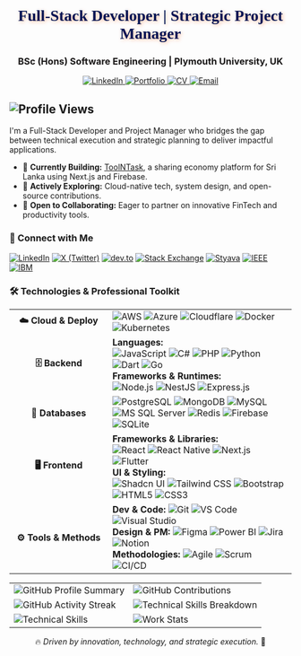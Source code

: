 <div align="center">
  <h1 style="font-family: 'Rubik Wet Paint', cursive; color: #001554; text-shadow: 2px 2px 6px rgba(255, 94, 20, 0.4);">Full-Stack Developer | Strategic Project Manager</h1>
  <h3 style="color: #1A1818; font-weight: 700;">BSc (Hons) Software Engineering | Plymouth University, UK</h3>

  <p>
    <a href="https://linkedin.com/in/seneshfitzroy" target="_blank">
      <img src="https://img.shields.io/badge/LinkedIn-0A66C2?style=for-the-badge&logo=linkedin&logoColor=white" alt="LinkedIn"/>
    </a>
    <a href="https://seneshfitzroy.netlify.app/" target="_blank">
      <img src="https://img.shields.io/badge/Portfolio-FF5E14?style=for-the-badge&logo=netlify&logoColor=white" alt="Portfolio"/>
    </a>
    <a href="https://liveplymouthac-my.sharepoint.com/:b:/g/personal/10952757_students_plymouth_ac_uk/EayKB7EIkG9Mu2GnftzZ2wMBW6uufHHSsCSSkougtB5t3w?e=sYipJR" target="_blank">
      <img src="https://img.shields.io/badge/CV-239120?style=for-the-badge&logo=read-the-docs&logoColor=white" alt="CV"/>
    </a>
    <a href="mailto:fitzroysenesh@gmail.com">
      <img src="https://img.shields.io/badge/Email-D14836?style=for-the-badge&logo=gmail&logoColor=white" alt="Email"/>
    </a>
  </p>
</div>

![Profile Views](https://komarev.com/ghpvc/?username=SeneshFitzroy&color=blue)
---

I'm a Full-Stack Developer and Project Manager who bridges the gap between technical execution and strategic planning to deliver impactful applications.

- 🔭 **Currently Building:** [ToolNTask](https://github.com/SeneshFitzroy/ToolnTask.git), a sharing economy platform for Sri Lanka using Next.js and Firebase.
- 🌱 **Actively Exploring:** Cloud-native tech, system design, and open-source contributions.
- 👯 **Open to Collaborating:** Eager to partner on innovative FinTech and productivity tools.

### 🔗 Connect with Me

<p>
  <a href="https://linkedin.com/in/seneshfitzroy" target="_blank"><img src="https://img.shields.io/badge/LinkedIn-0A66C2?style=for-the-badge&logo=linkedin&logoColor=white" alt="LinkedIn"/></a>
  <a href="https://x.com/SeneshFitzroy" target="_blank"><img src="https://img.shields.io/badge/X (Twitter)-000000?style=for-the-badge&logo=x&logoColor=white" alt="X (Twitter)"/></a>
  <a href="https://dev.to/seneshfitzroy" target="_blank"><img src="https://img.shields.io/badge/DEV.to-0A0A0A?style=for-the-badge&logo=dev.to&logoColor=white" alt="dev.to"/></a>
  <a href="https://meta.stackexchange.com/users/1710137/senesh-fitzroy" target="_blank"><img src="https://img.shields.io/badge/Stack_Exchange-1E5A96?style=for-the-badge&logo=stackexchange&logoColor=white" alt="Stack Exchange"/></a>
  <a href="https://styava.dev/profile/profileoverview" target="_blank"><img src="https://img.shields.io/badge/Styava-333333?style=for-the-badge" alt="Styava"/></a>
  <a href="https://www.ieee.org" target="_blank"><img src="https://img.shields.io/badge/IEEE-00629B?style=for-the-badge&logo=ieee&logoColor=white" alt="IEEE"/></a>
  <a href="https://www.ibm.com" target="_blank"><img src="https://img.shields.io/badge/IBM-052FAD?style=for-the-badge&logo=ibm&logoColor=white" alt="IBM"/></a>
</p>

### 🛠️ Technologies & Professional Toolkit

<table>
  <!-- Cloud & Deploy -->
  <tr>
    <td width="160" align="center"><strong>☁️ Cloud & Deploy</strong></td>
    <td>
      <img src="https://img.shields.io/badge/AWS-232F3E?style=for-the-badge&logo=amazon-aws&logoColor=white" alt="AWS"/>
      <img src="https://img.shields.io/badge/Azure-0078D4?style=for-the-badge&logo=microsoft-azure&logoColor=white" alt="Azure"/>
      <img src="https://img.shields.io/badge/Cloudflare-F38020?style=for-the-badge&logo=Cloudflare&logoColor=white" alt="Cloudflare"/>
      <img src="https://img.shields.io/badge/Docker-2496ED?style=for-the-badge&logo=docker&logoColor=white" alt="Docker"/>
      <img src="https://img.shields.io/badge/Kubernetes-326CE5?style=for-the-badge&logo=kubernetes&logoColor=white" alt="Kubernetes"/>
    </td>
  </tr>
  <!-- Backend -->
  <tr>
    <td align="center"><strong>🗄️ Backend</strong></td>
    <td>
      <strong>Languages:</strong><br>
      <img src="https://img.shields.io/badge/JavaScript-F7DF1E?style=for-the-badge&logo=javascript&logoColor=black" alt="JavaScript"/>
      <img src="https://img.shields.io/badge/C%23-239120?style=for-the-badge&logo=c-sharp&logoColor=white" alt="C#"/>
      <img src="https://img.shields.io/badge/PHP-777BB4?style=for-the-badge&logo=php&logoColor=white" alt="PHP"/>
      <img src="https://img.shields.io/badge/Python-3776AB?style=for-the-badge&logo=python&logoColor=white" alt="Python"/>
      <img src="https://img.shields.io/badge/Dart-0175C2?style=for-the-badge&logo=dart&logoColor=white" alt="Dart"/>
      <img src="https://img.shields.io/badge/Go-00ADD8?style=for-the-badge&logo=go&logoColor=white" alt="Go"/>
      <br><strong>Frameworks & Runtimes:</strong><br>
      <img src="https://img.shields.io/badge/Node.js-339933?style=for-the-badge&logo=nodedotjs&logoColor=white" alt="Node.js"/>
      <img src="https://img.shields.io/badge/NestJS-E0234E?style=for-the-badge&logo=nestjs&logoColor=white" alt="NestJS"/>
      <img src="https://img.shields.io/badge/Express.js-000000?style=for-the-badge&logo=express&logoColor=white" alt="Express.js"/>
    </td>
  </tr>
  <!-- Data -->
  <tr>
    <td align="center"><strong>💾 Databases</strong></td>
    <td>
      <img src="https://img.shields.io/badge/PostgreSQL-4169E1?style=for-the-badge&logo=postgresql&logoColor=white" alt="PostgreSQL"/>
      <img src="https://img.shields.io/badge/MongoDB-47A248?style=for-the-badge&logo=mongodb&logoColor=white" alt="MongoDB"/>
      <img src="https://img.shields.io/badge/MySQL-4479A1?style=for-the-badge&logo=mysql&logoColor=white" alt="MySQL"/>
      <img src="https://img.shields.io/badge/Microsoft_SQL_Server-CC2927?style=for-the-badge&logo=microsoft-sql-server&logoColor=white" alt="MS SQL Server"/>
      <img src="https://img.shields.io/badge/Redis-DC382D?style=for-the-badge&logo=redis&logoColor=white" alt="Redis"/>
      <img src="https://img.shields.io/badge/Firebase-FFCA28?style=for-the-badge&logo=firebase&logoColor=black" alt="Firebase"/>
      <img src="https://img.shields.io/badge/SQLite-003B57?style=for-the-badge&logo=sqlite&logoColor=white" alt="SQLite"/>
    </td>
  </tr>
  <!-- Frontend -->
  <tr>
    <td align="center"><strong>🖥️ Frontend</strong></td>
    <td>
      <strong>Frameworks & Libraries:</strong><br>
      <img src="https://img.shields.io/badge/React-20232A?style=for-the-badge&logo=react&logoColor=61DAFB" alt="React"/>
      <img src="https://img.shields.io/badge/React_Native-20232A?style=for-the-badge&logo=react&logoColor=61DAFB" alt="React Native"/>
      <img src="https://img.shields.io/badge/Next.js-000000?style=for-the-badge&logo=nextdotjs&logoColor=white" alt="Next.js"/>
      <img src="https://img.shields.io/badge/Flutter-02569B?style=for-the-badge&logo=flutter&logoColor=white" alt="Flutter"/>
      <br><strong>UI & Styling:</strong><br>
      <img src="https://img.shields.io/badge/shadcn/ui-000000?style=for-the-badge&logo=shadcnui&logoColor=white" alt="Shadcn UI"/>
      <img src="https://img.shields.io/badge/Tailwind_CSS-38B2AC?style=for-the-badge&logo=tailwind-css&logoColor=white" alt="Tailwind CSS"/>
      <img src="https://img.shields.io/badge/Bootstrap-7952B3?style=for-the-badge&logo=bootstrap&logoColor=white" alt="Bootstrap"/>
      <img src="https://img.shields.io/badge/HTML5-E34F26?style=for-the-badge&logo=html5&logoColor=white" alt="HTML5"/>
      <img src="https://img.shields.io/badge/CSS3-1572B6?style=for-the-badge&logo=css3&logoColor=white" alt="CSS3"/>
    </td>
  </tr>
  <!-- Tools & Methods -->
  <tr>
    <td align="center"><strong>⚙️ Tools & Methods</strong></td>
    <td>
      <strong>Dev & Code:</strong> 
      <img src="https://img.shields.io/badge/Git-F05032?style=for-the-badge&logo=git&logoColor=white" alt="Git"/>
      <img src="https://img.shields.io/badge/VS_Code-007ACC?style=for-the-badge&logo=visual-studio-code&logoColor=white" alt="VS Code"/>
      <img src="https://img.shields.io/badge/Visual_Studio-5C2D91?style=for-the-badge&logo=visualstudio&logoColor=white" alt="Visual Studio"/>
      <br><strong>Design & PM:</strong> 
      <img src="https://img.shields.io/badge/Figma-F24E1E?style=for-the-badge&logo=figma&logoColor=white" alt="Figma"/>
      <img src="https://img.shields.io/badge/Power_BI-F2C811?style=for-the-badge&logo=powerbi&logoColor=black" alt="Power BI"/>
      <img src="https://img.shields.io/badge/Jira-0052CC?style=for-the-badge&logo=jira&logoColor=white" alt="Jira"/>
      <img src="https://img.shields.io/badge/Notion-000000?style=for-the-badge&logo=notion&logoColor=white" alt="Notion"/>
      <br><strong>Methodologies:</strong> 
      <img src="https://img.shields.io/badge/Agile-4D90CD?style=for-the-badge" alt="Agile"/>
      <img src="https://img.shields.io/badge/Scrum-0078D4?style=for-the-badge" alt="Scrum"/>
      <img src="https://img.shields.io/badge/CI/CD-000?style=for-the-badge&logo=githubactions&logoColor=white" alt="CI/CD"/>
    </td>
  </tr>
</table>


<table align="center">
  <!-- Row 1: General Stats -->
  <tr>
    <td><img src="https://github-readme-stats.vercel.app/api?username=SeneshFitzroy&show_icons=true&theme=radical&include_all_commits=true" alt="GitHub Profile Summary" /></td>
    <td><img src="https://github-profile-summary-cards.vercel.app/api/cards/profile-details?username=SeneshFitzroy&theme=radical" alt="GitHub Contributions" /></td>
  </tr>
  <!-- Row 2: Activity & Languages -->
  <tr>
    <td><img src="https://github-readme-streak-stats.herokuapp.com/?user=SeneshFitzroy&theme=radical&hide_border=true" alt="GitHub Activity Streak" /></td>
    <td><img src="https://github-readme-stats.vercel.app/api/top-langs/?username=SeneshFitzroy&theme=dracula&layout=compact&langs_count=8&hide=html,css" alt="Technical Skills Breakdown" /></td>
  </tr>
  <!-- Row 3: Skills & Productivity -->
  <tr>
    <td><img src="https://github-profile-summary-cards.vercel.app/api/cards/repos-per-language?username=SeneshFitzroy&theme=radical" alt="Technical Skills" /></td>
    <td><img src="https://github-profile-summary-cards.vercel.app/api/cards/productive-time?username=SeneshFitzroy&theme=radical&utcOffset=8" alt="Work Stats" /></td>
  </tr>
</table>

<p align="center">
  🔥 <em>Driven by innovation, technology, and strategic execution.</em> 🚀
</p>
